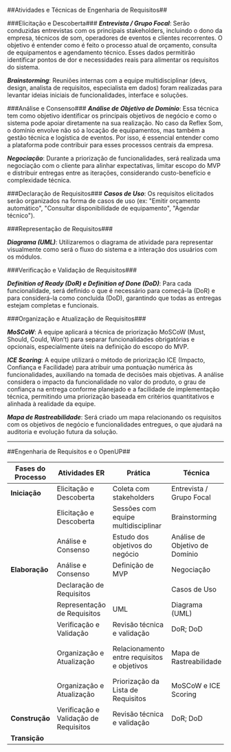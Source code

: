 ##Atividades e Técnicas de Engenharia de Requisitos##

###Elicitação e Descoberta###
***Entrevista / Grupo Focal***: Serão conduzidas entrevistas com os principais stakeholders, incluindo o dono da empresa, técnicos de som, operadores de eventos e clientes recorrentes. O objetivo é entender como é feito o processo atual de orçamento, consulta de equipamentos e agendamento técnico. Esses dados permitirão identificar pontos de dor e necessidades reais para alimentar os requisitos do sistema.

***Brainstorming***: Reuniões internas com a equipe multidisciplinar (devs, design, analista de requisitos, especialista em dados) foram realizadas para levantar ideias iniciais de funcionalidades, interface e soluções.

###Análise e Consenso###
***Análise de Objetivo de Domínio***: Essa técnica tem como objetivo identificar os principais objetivos de negócio e como o sistema pode apoiar diretamente na sua realização. No caso da Reflex Som, o domínio envolve não só a locação de equipamentos, mas também a gestão técnica e logística de eventos. Por isso, é essencial entender como a plataforma pode contribuir para esses processos centrais da empresa.

<!-- ***Análise de Risco/Viabilidade***: Essa técnica será usada para avaliar os riscos técnicos, operacionais e financeiros relacionados à implementação de cada funcionalidade. O foco aqui é identificar o que pode dar errado, quanto custaria corrigir e se a equipe tem capacidade para implementar determinada funcionalidade com qualidade dentro do prazo. -->

***Negociação***: Durante a priorização de funcionalidades, será realizada uma negociação com o cliente para alinhar expectativas, limitar escopo do MVP e distribuir entregas entre as iterações, considerando custo-benefício e complexidade técnica.

###Declaração de Requisitos###
***Casos de Uso***: Os requisitos elicitados serão organizados na forma de casos de uso (ex: "Emitir orçamento automático", "Consultar disponibilidade de equipamento", "Agendar técnico").

<!-- ***User Story Mapping (USM)***: A técnica será usada para mapear a jornada do usuário (cliente da Reflex Som) desde a entrada na plataforma até o recebimento do orçamento, destacando funcionalidades essenciais e opcionais em cada etapa. -->

<!-- ***Especificação de Requisitos***: ... -->



###Representação de Requisitos###
<!-- ***Prototipagem***: As telas do sistema serão prototipadas no Figma, com interações básicas que simulem o uso real da aplicação. O protótipo será apresentado ao cliente para validação antes do desenvolvimento. -->

***Diagrama (UML)***: Utilizaremos o diagrama de atividade para representar visualmente como será o fluxo do sistema e a interação dos usuários com os módulos.


###Verificação e Validação de Requisitos###
<!-- ***Checklist de Validação e Verificação***: Após o levantamento dos requisitos, será utilizado um checklist para garantir que todos os critérios de qualidade foram atendidos (consistência, viabilidade, rastreabilidade, completude etc.). -->

***Definition of Ready (DoR) e Definition of Done (DoD)***: Para cada funcionalidade, será definido o que é necessário para começá-la (DoR) e para considerá-la como concluída (DoD), garantindo que todas as entregas estejam completas e funcionais.

<!-- ***Revisão por Pares e Walkthrough***: As histórias e funcionalidades serão revisadas em conjunto pela equipe técnica antes da implementação (walkthrough) e revisadas após implementação para garantir aderência ao escopo. -->

###Organização e Atualização de Requisitos###
<!-- ***Product Backlog Building (PBB)***: Os requisitos coletados serão organizados em um backlog priorizado, estruturado por valor de negócio e dependências técnicas. Essa organização facilitará o planejamento incremental do projeto. -->

***MoSCoW***: A equipe aplicará a técnica de priorização MoSCoW (Must, Should, Could, Won’t) para separar funcionalidades obrigatórias e opcionais, especialmente úteis na definição do escopo do MVP.

***ICE Scoring***: A equipe utilizará o método de priorização ICE (Impacto, Confiança e Facilidade) para atribuir uma pontuação numérica às funcionalidades, auxiliando na tomada de decisões mais objetivas. A análise considera o impacto da funcionalidade no valor do produto, o grau de confiança na entrega conforme planejado e a facilidade de implementação técnica, permitindo uma priorização baseada em critérios quantitativos e alinhada à realidade da equipe.

***Mapa de Rastreabilidade***: Será criado um mapa relacionando os requisitos com os objetivos de negócio e funcionalidades entregues, o que ajudará na auditoria e evolução futura da solução.

---


##Engenharia de Requisitos e o OpenUP##

| **Fases do Processo** | **Atividades ER**         | **Prática**    | **Técnica**   | **Resultado Esperado**  |
| ---------- | ------------------ | ---------------- | ------------| -----------------|
| **Iniciação**   | Elicitação e Descoberta   | Coleta com stakeholders    |  Entrevista / Grupo Focal  | Lista de necessidades  |
|   | Elicitação e Descoberta   |  Sessões com equipe multidisciplinar  | Brainstorming  | [Lista de Requisitos RFs](requisitos.md)  |
|   | Análise e Consenso   | Estudo dos objetivos do negócio    | Análise de Objetivo de Domínio  | Visão de Produto     |
| **Elaboração**  | Análise e Consenso | Definição de MVP | Negociação | [MVP](mvp.md) |
|   | Declaração de Requisitos  |    | Casos de Uso  |  [Casos de Uso](diagramas.md)  |
|   | Representação de Requisitos | UML  | Diagrama (UML)  | [Diagrama de atividade](diagramas.md) |
|   | Verificação e Validação   | Revisão técnica e validação  |  DoR; DoD | [DoR/DoD](dordod.md)
|   | Organização e Atualização | Relacionamento entre requisitos e objetivos  | Mapa de Rastreabilidade | [Mapa de relações entre os Requisitos](mapRast.md)
|   | Organização e Atualização | Priorização da Lista de Requisitos  |  MoSCoW e ICE Scoring | [Lista de requisitos priorizada](mvp.md)
| **Construção**  | Verificação e Validação de Requisitos | Revisão técnica e validação | DoR; DoD  | [DoR/DoD](dordod.md)
| **Transição** |  |  |  |

<!-- |   | Verificação e Validação   | Revisão técnica e validação  |  Checklist  | Resultados do Checklist  
|   | Verificação e Validação   | Revisão técnica e validação  |  Walkthrough  |  Resultados do Walkthrough          -->

